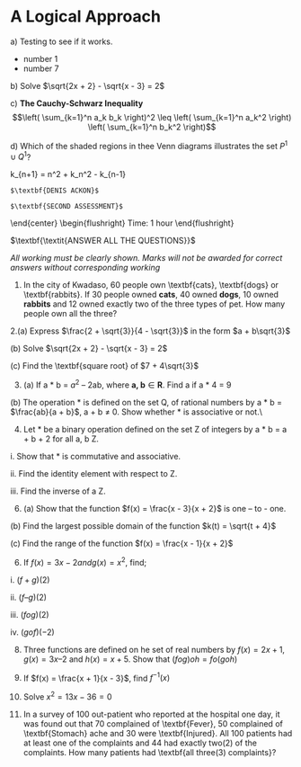 # A Logical Approach

a) Testing to see if it works.
- number 1
- number 7

b) Solve $\sqrt{2x + 2} - \sqrt{x - 3} = 2$

c) **The Cauchy-Schwarz Inequality**
$$\left( \sum_{k=1}^n a_k b_k \right)^2 \leq \left( \sum_{k=1}^n a_k^2 \right) \left( \sum_{k=1}^n b_k^2 \right)$$

d) Which of the shaded regions in thee Venn
diagrams illustrates the set $P^{1} \cup Q^{1}$?


k_{n+1} = n^2 + k_n^2 - k_{n-1}



	$\textbf{DENIS ACKON}$
 
	$\textbf{SECOND ASSESSMENT}$
 
\end{center}
\begin{flushright}
	Time: 1 hour
\end{flushright}

$\textbf{\textit{ANSWER ALL THE QUESTIONS}}$

$\textit{All working must be clearly shown. Marks will not be awarded for correct answers without corresponding  working}$

1. In the city of Kwadaso, 60 people own \textbf{cats}, \textbf{dogs} or \textbf{rabbits}. If 30 people owned $\textbf{cats}$, 40 owned $\textbf{dogs}$, 10 owned $\textbf{rabbits}$ and 12 owned exactly two of the three types of pet. How many people own all the three?

2.(a) Express $\frac{2 + \sqrt{3}}{4 - \sqrt{3}}$ in the form $a + b\sqrt{3}$

(b) Solve $\sqrt{2x + 2} - \sqrt{x - 3} = 2$

(c) Find the \textbf{square root} of $7 + 4\sqrt{3}$

3. (a)  If a $\ast$ b = $a^2$ – 2ab, where $\textbf{a, b} \in  \textbf{R}$. Find a if a  $\ast$ 4 = 9

(b) The operation * is defined on the set Q, of rational numbers by a * b = $\frac{ab}{a + b}$, a + b $\neq$ 0. Show whether * is associative or not.\\

4. Let * be a binary operation defined on the set Z of integers by a * b = a + b + 2 for all a, b Z.
   
i. Show that * is commutative and associative.

ii. Find the identity element with respect to Z.

iii. Find the inverse of a Z.

6. (a) Show that the function $f(x) = \frac{x - 3}{x + 2}$ is one – to - one.

(b) Find the largest possible domain of the function $k(t) = \sqrt{t + 4}$

(c) Find the range of the function $f(x) = \frac{x - 1}{x + 2}$

6. If $f(x) = 3x - 2 and g(x) = x^2$, find;
   
i. $(f + g)(2)$

ii. $(f – g)(2)$

iii. $(fog)(2)$

iv. $(gof)(-2)$

8. Three functions are defined on he set of real numbers by $f(x) = 2x + 1$, $g(x) = 3x – 2$ and $h(x) = x + 5$. Show that $(fog)oh = fo(goh)$

9.  If $f(x) = \frac{x + 1}{x - 3}$, find $f^{-1}(x)$

10. Solve $x^2 = 13x - 36 = 0$

11.	In a survey of 100 out-patient who reported at the hospital one day, it was found out that 70 complained of \textbf{Fever}, 50 complained of \textbf{Stomach} ache and 30 were \textbf{Injured}. All 100 patients had at least one of the complaints and 44 had exactly two(2) of the complaints. How many patients had \textbf{all three(3) complaints}?


